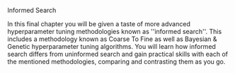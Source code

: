 Informed Search

In this final chapter you will be given a taste of more advanced hyperparameter tuning methodologies known as ''informed search''. This includes a methodology known as Coarse To Fine as well as Bayesian & Genetic hyperparameter tuning algorithms. You will learn how informed search differs from uninformed search and gain practical skills with each of the mentioned methodologies, comparing and contrasting them as you go.

